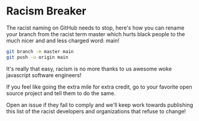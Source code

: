 # Racism Breaker

The racist naming on GitHub needs to stop, here's how you can rename your branch from the racist term master which hurts black people to the much nicer and and less charged word: main!

```bash
git branch -m master main
git push -u origin main
```

It's really that easy, racism is no more thanks to us awesome woke javascript software engineers!

If you feel like going the extra mile for extra credit, go to your favorite open source project and tell them to do the same.

Open an issue if they fail to comply and we'll keep work towards publishing this list of the racist developers and organizations that refuse to change!
